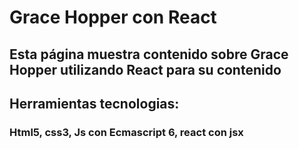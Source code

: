 # Grace Hopper con React

## Esta página muestra contenido sobre Grace Hopper utilizando React para su contenido

## Herramientas tecnologias:

### Html5, css3, Js con Ecmascript 6, react con jsx

